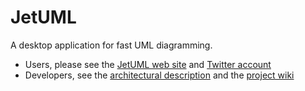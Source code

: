 # JetUML
A desktop application for fast UML diagramming. 
* Users, please see the [JetUML web site](http://cs.mcgill.ca/~martin/jetuml/) and [Twitter account](https://twitter.com/search?q=%40JetUML&src=typd&lang=en)
* Developers, see the [architectural description](doc/index.md) and the [project wiki](https://github.com/prmr/JetUML/wiki)